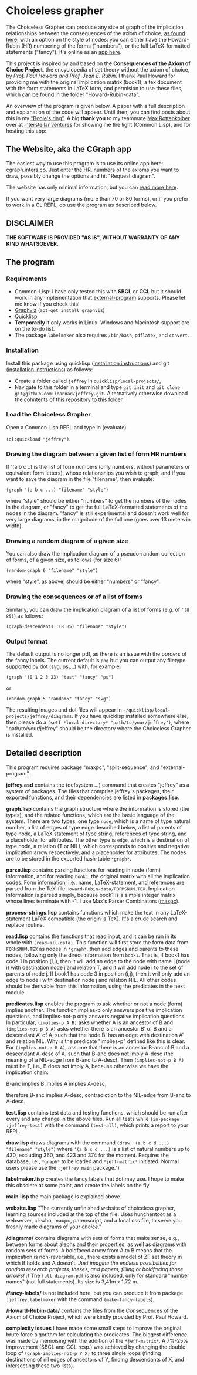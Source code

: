 # Choiceless grapher 

The Choiceless Grapher can produce any size of graph of the implication relationships between the consequences of the axiom of choice, [as found here](http://consequences.emich.edu/conseq.htm), with an option on the style of nodes: you can either have the Howard-Rubin (HR) numbering of the forms ("numbers"), or the full LaTeX-formatted statements ("fancy"). It's online as an [app here](http://cgraph.inters.co).

This project is inspired by and based on the **Consequences of the Axiom of Choice Project**, the encyclopedia of set theory without the axiom of choice, by *Prof. Paul Howard and Prof. Jean E. Rubin*. I thank Paul Howard for providing me with the original implication matrix (book1), a tex document with the form statements in LaTeX form, and permision to use these files, which can be found in the folder "Howard-Rubin-data". 

An overview of the program is given below. A paper with a full description and explanation of the code will appear. Until then, you can find posts about this in my ["Boole's ring"](https://boolesrings.org/ioanna/). A big **thank you** to my teammate [Max Rottenkolber](http://mr.gy) over at [interstellar ventures](http://inters.co) for showing me the light (Common Lisp), and for hosting this app:

## The Website, aka the CGraph app

The easiest way to use this program is to use its online app here: [cgraph.inters.co](http://cgraph.inters.co). Just enter the HR. numbers of the axioms you want to draw, possibly change the options and hit "Request diagram".

The website has only minimal information, but you can [read more here](https://boolesrings.org/ioanna/2016/12/13/choiceless-grapher-app/).

If you want very large diagrams (more than 70 or 80 forms), or if you prefer to work in a CL REPL, do use the program as described below.

## DISCLAIMER

**THE SOFTWARE IS PROVIDED "AS IS", WITHOUT WARRANTY OF ANY KIND WHATSOEVER.**

## The program

### Requirements

* Common-Lisp: I have only tested this with **SBCL** or **CCL**  but it should work in any implementation that [external-program](https://github.com/sellout/external-program) supports. Please let me know if you check this!
* [Graphviz](www.graphviz.org/) (`apt-get install graphviz`)
* [Quicklisp](www.quicklisp.org)
* **Temporarily** it only works in Linux. Windows and Macintosh support are on the to-do list.
* The package `labelmaker` also requires `/bin/bash`, `pdflatex`, and `convert`. 

### Installation
Install this package using quicklisp ([installation instructions](https://www.quicklisp.org/beta/#installation)) and git ([installation instructions](https://git-scm.com/book/en/v2/Getting-Started-Installing-Git)) as follows:

* Create a folder called `jeffrey` in `quicklisp/local-projects/`,
* Navigate to this folder in a terminal and type `git init` and `git clone git@github.com:ioannad/jeffrey.git`. Alternatively otherwise download the cohntents of this repository to this folder. 

### Load the Choiceless Grapher

Open a Common Lisp REPL and type in (evaluate)

`(ql:quickload "jeffrey")`.

### Drawing the diagram between a given list of form HR numbers

If '(a b c ..) is the list of form numbers (only numbers, without parameters or equivalent form letters), whose relationships you wish to graph, and if you want to save the diagram in the file "filename", then evaluate:

`(graph '(a b c ...) "filename" "style")`

where "style" should be either "numbers" to get the numbers of the nodes in the diagram, or "fancy" to get the full LaTeX-formatted statements of the nodes in the diagram. "fancy" is still experimental and doesn't work well for very large diagrams, in the magnitude of the full one (goes over 13 meters in width). 

### Drawing a random diagram of a given size

You can also draw the implication diagram of a pseudo-random collection of forms, of a given size, as follows (for size 6):

`(random-graph 6 "filename" "style")` 

where "style", as above, should be either "numbers" or "fancy". 

### Drawing the consequences or  of a list of forms

Similarly, you can draw the implication diagram of a list of forms (e.g. of `'(8 85)`) as follows:

`(graph-descendants '(8 85) "filename" "style")`

### Output format

The default output is no longer pdf, as there is an issue with the borders of the fancy labels. The current default is `png` but you can output any filetype supported by dot (svg, ps,...) with, for example:

`(graph '(0 1 2 3 23) "test" "fancy" "ps")`

or 

`(random-graph 5 "random5" "fancy" "svg")`

The resulting images and dot files will appear in `~/quicklisp/local-projects/jeffrey/diagrams`. If you have quicklisp installed somewhere else, then please do a `(setf *local-directory* "path/to/your/jeffrey")`, where "path/to/your/jeffrey" should be the directory where the Choiceless Grapher is installed. 

## Detailed description

This program requires package "maxpc", "split-sequence", and "external-program".

**jeffrey.asd** contains the (defsystem ...) command that creates "jeffrey" as a system of packages. The files that comprise jeffrey's packages, their exported functions, and their dependencies are listed in **packages.lisp**.

**graph.lisp** contains the graph structure where the information is stored (the types), and the related functions, which are the basic language of the system. There are two types, one type `node`, which is a name of type natural number, a list of edges of type edge described below, a list of parents of type node, a LaTeX statement of type string, references of type string, and a placeholder for attributes. The other type is `edge`, which is a destination of type node, a relation (T or NIL), which corresponds to positive and negative implication arrow respectively, and a placeholder for attributes. The nodes are to be stored in the exported hash-table `*graph*`.

**parse.lisp** contains parsing functions for reading in node (form) information, and for reading `book1`, the original matrix with all the implication codes. Form information, i.e., name, LaTeX-statement, and references are parsed from the TeX-file `Howard-Rubin-data/FORMSNUM.TEX`. Implication information is parsed simply, because book1 is a simple integer matrix whose lines terminate with -1. I use Max's Parser Combinators ([maxpc](https://github.com/eugeneia/maxpc)).

**process-strings.lisp** contains functions which make the text in any LaTeX-statement LaTeX compatible (the origin is TeX). It's a crude search and replace routine.

**read.lisp** contains the functions that read input, and it can be run in its whole with `(read-all-data)`. This function will first store the form data from `FORMSNUM.TEX` as nodes in `*graph*`, then add edges and parents to these nodes, following only the direct information from `book1`. That is, if book1 has code 1 in position (i,j), then it will add an edge to the node with name i (node i) with destination node j and relation T, and it will add node i to the set of parents of node j. If book1 has code 3 in position (i,j), then it will only add an edge to node i with destination node j and relation NIL. All other codes should be derivable from this information, using the predicates in the next module.

**predicates.lisp** enables the program to ask whether or not a node (form) implies another. The function implies-p only answers positive implication questions, and implies-not-p only answers negative implication questions. In particular, `(implies-p A B)` asks whether A is an ancestor of B and `(implies-not-p B A)` asks whether there is an ancestor B' of B and a descendant A' of A, such that the node B' has an edge with destination A' and relation NIL. Why is the predicate "implies-p" defined like this is clear. For `(implies-not-p B A)`, assume that there is an ancestor B-anc of B and a descendant A-desc of A, such that B-anc does not imply A-desc (the meaning of a NIL-edge from B-anc to A-desc). Then `(implies-not-p B A)` must be T, i.e., B does not imply A, because otherwise we have the implication chain:

  B-anc implies B implies A implies A-desc, 

therefore B-anc implies A-desc, contradiction to the NIL-edge from B-anc to A-desc. 

**test.lisp** contains test data and testing functions, which should be run after every and any change in the above files.
Run all tests while `(in-package :jeffrey-test)` with the command `(test-all)`, which prints a report to your REPL.

**draw.lisp** draws diagrams with the command `(draw '(a b c d ...) "filename" "style")` where `'(a b c d ...)` is a list of natural numbers up to 430, excluding 360, and 423 and 374 for the moment. Requires the database, i.e., `*graph*` to be loaded and `*jeff-matrix*` initiated. Normal users please use the `:jeffrey.main` package.")

**labelmaker.lisp** creates the fancy labels that dot may use. I hope to make this obsolete at some point, and create the labels on the fly.

**main.lisp** the main package is explained above.

**website.lisp** "The currently unfinished website of choiceless grapher, learning sources included at the top of the file. Uses hunchentoot as a webserver, cl-who, maxpc, parenscript, and a local css file, to serve you freshly made diagrams of your *choice*."

**/diagrams/** contains diagrams with sets of forms that make sense, e.g., between forms about alephs and their properties, as well as diagrams with random sets of forms. A boldfaced arrow from A to B means that the implication is non-reversible, i.e., there exists a model of ZF set theory in which B holds and A doesn't. *Just imagine the endless possibilities for random research projects, theses, and papers, filling or boldfacing those arrows! :)*  The `full-diagram.pdf` is also included, only for standard "number names" (not full statements). Its size is 3,41m x 1,72 m. 

**/fancy-labels/** is not included here, but you can produce it from package `:jeffrey.labelmaker` with the command `(make-fancy-labels`).

**/Howard-Rubin-data/** contains the files from the Consequences of the Axiom of Choice Project, which were kindly provided by Prof. Paul Howard. 

**complexity issues**
I have made some small steps to improve the original brute force algorithm for calculating the predicates. The biggest difference was made by memoising with the addition of the `*jeff-matrix*`. A 7%-25% improvement (SBCL and CCL resp.) was achieved by changing the double loop of `(graph-implies-not-p Y X)` to three single loops (finding destinations of nil edges of ancestors of Y, finding descendants of X, and intersecting these two lists).
